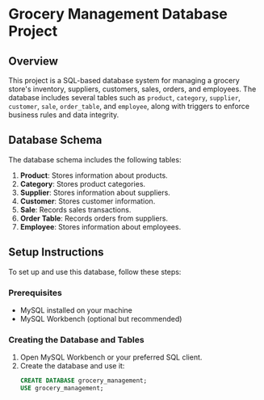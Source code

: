 # Grocery Management Database Project

## Overview
This project is a SQL-based database system for managing a grocery store's inventory, suppliers, customers, sales, orders, and employees. The database includes several tables such as `product`, `category`, `supplier`, `customer`, `sale`, `order_table`, and `employee`, along with triggers to enforce business rules and data integrity.

## Database Schema
The database schema includes the following tables:
1. **Product**: Stores information about products.
2. **Category**: Stores product categories.
3. **Supplier**: Stores information about suppliers.
4. **Customer**: Stores customer information.
5. **Sale**: Records sales transactions.
6. **Order Table**: Records orders from suppliers.
7. **Employee**: Stores information about employees.

## Setup Instructions
To set up and use this database, follow these steps:

### Prerequisites
- MySQL installed on your machine
- MySQL Workbench (optional but recommended)

### Creating the Database and Tables
1. Open MySQL Workbench or your preferred SQL client.
2. Create the database and use it:
   ```sql
   CREATE DATABASE grocery_management;
   USE grocery_management;
